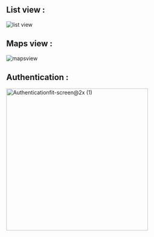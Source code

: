 
## List view :
![list view](https://user-images.githubusercontent.com/49080592/187318256-eb542e4e-f5ea-4999-b61b-7574a4b1efcb.png)

## Maps view :
![mapsview](https://user-images.githubusercontent.com/49080592/187318259-7ff28471-d8c6-4d45-92b2-464215a5c30e.png)

## Authentication :
<img width="375" alt="Authenticationfit-screen@2x (1)" src="https://user-images.githubusercontent.com/49080592/187318288-f334c790-ae1d-4c8e-a2ef-d7b99dec27a8.png">
